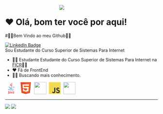 <img src = "banner.gif" width = "325px" align = "right">

# ❤ Olá, bom ter você por aqui!
#🐱‍👤Bem Vindo ao meu Github🐱‍👤
  <div id="badges">
  <a href = "https://www.linkedin.com/in/eliakinnenoque/">
    <img src="https://img.shields.io/badge/LinkedIn-blue?style=for-the-badge&logo=linkedin&logoColor=white" alt="LinkedIn Badge"/>
  </a>
 </div>
Sou Estudante do Curso Superior de Sistemas Para Internet 

- 👨‍🎓 Estudante Estudante do Curso Superior de Sistemas Para Internet na [FICR](ficr.catolica.edu.br)👨‍🎓
- ❤ Fã de FrontEnd
- 👩‍💻 Buscando mais conhecimento.

<div>
  <img src="https://github.com/devicons/devicon/blob/master/icons/java/java-original-wordmark.svg" title="Java" alt="Java" width="40" height="40"/>&nbsp;
     <img src="https://github.com/devicons/devicon/blob/master/icons/html5/html5-original.svg" title="HTML5" alt="HTML" width="40" height="40"/>&nbsp;
   <img src="https://user-images.githubusercontent.com/112765893/224705852-681e46b8-b17d-4080-a961-4e6b2fcc8b0b.png" width="40" height="40"/>&nbsp;
  <img src="https://github.com/devicons/devicon/blob/master/icons/javascript/javascript-original.svg" title="JavaScript" alt="JavaScript" width="40" height="40"/>&nbsp;
 <img src="https://user-images.githubusercontent.com/112765893/224705907-2824d55e-6e30-40f0-864b-2116ea30be68.png"width="40" height="40"/>&nbsp;
</div>

---


<div align = "left">
<img height = "200em" src="https://github-readme-stats.vercel.app/api/top-langs/?username=EliakinnSilva&show_icons=true&theme=bear&count_private=true"/>
<img height = "250em" src="https://github-readme-stats.vercel.app/api?username=EliakinnSilva&show_icons=true&show_icons=true&theme=bear&count_private=true" />
</div>


